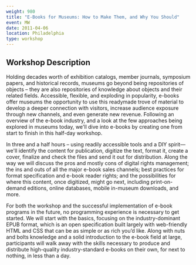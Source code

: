 ```yaml
---
weight: 980
title: "E-Books for Museums: How to Make Them, and Why You Should"
event: MW
date: 2011-04-06
location: Philadelphia
type: workshop
---
```


## Workshop Description

Holding decades worth of exhibition catalogs, member journals, symposium papers, and historical records, museums go beyond being repositories of objects – they are also repositories of knowledge about objects and their related fields. Accessible, flexible, and exploding in popularity, e-books offer museums the opportunity to use this readymade trove of material to develop a deeper connection with visitors, increase audience exposure through new channels, and even generate new revenue. Following an overview of the e-book industry, and a look at the few approaches being explored in museums today, we'll dive into e-books by creating one from start to finish in this half-day workshop.

In three and a half hours – using readily accessible tools and a DIY spirit—we'll identify the content for publication, digitize the text, format it, create a cover, finalize and check the files and send it out for distribution. Along the way we will discuss the pros and mostly cons of digital rights management; the ins and outs of all the major e-book sales channels; best practices for format specification and e-book reader rights; and the possibilities for where this content, once digitized, might go next, including print-on-demand editions, online databases, mobile in-museum downloads, and more.

For both the workshop and the successful implementation of e-book programs in the future, no programming experience is necessary to get started. We will start with the basics, focusing on the industry-dominant EPUB format, which is an open specification built largely with web-friendly HTML and CSS that can be as simple or as rich you’d like. Along with nuts and bolts knowledge and a solid introduction to the e-book field at large, participants will walk away with the skills necessary to produce and distribute high-quality industry-standard e-books on their own, for next to nothing, in less than a day.
